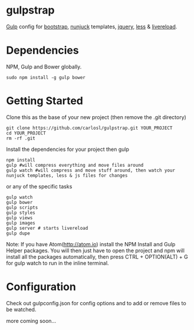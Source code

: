 gulpstrap
=========

[Gulp](https://github.com/wearefractal/gulp) config for [bootstrap](http://getbootstrap.com/), [nunjuck](http://jlongster.github.io/nunjucks/) templates, [jquery](http://jquery.com/), [less](http://lesscss.org/) & [livereload](http://livereload.com/).

Dependencies
=========

NPM, Gulp and Bower globally.

```
sudo npm install -g gulp bower
```

Getting Started
=========

Clone this as the base of your new project (then remove the .git directory)

```
git clone https://github.com/carlosl/gulpstrap.git YOUR_PROJECT
cd YOUR_PROJECT
rm -rf .git
```

Install the dependencies for your project then gulp

```
npm install
gulp #will compress everything and move files around
gulp watch #will compress and move stuff around, then watch your nunjuck templates, less & js files for changes
```

or any of the specific tasks

```
gulp watch
gulp bower
gulp scripts
gulp styles
gulp views
gulp images
gulp server # starts livereload
gulp dupe
```

Note: If you have Atom(http://atom.io) install the NPM Install and Gulp Helper packages. You will then just have to open the project and npm will install all the packages automatically, then press CTRL + OPTION(ALT) + G for gulp watch to run in the inline terminal.

Configuration
=========

Check out gulpconfig.json for config options and to add or remove files to be watched.

more coming soon...
